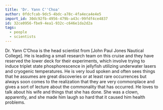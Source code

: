 ```yaml
---
title: 'Dr. Yann C''Choa'
author: 0fdcfcab-9dc5-4bdc-a78c-4fa4eca4e4e5
import_id: 30dc92fb-4956-479b-a43c-99fdf4ce4837
id: 32ce0956-fbe9-4ea1-932c-c646e1da2d2a
tags:
  - people
  - scientists
---
```

Dr. Yann C’Choa is the head scientist from [John Paul Jones Nautical College]. He is leading a small research team on this cruise and they have reserved the lower deck for their experiments, which involve trying to induce triplet state phosphorescence in jellyfish utilizing underwater lasers and cryogenic temperatures. He is very loud spoken and often sees things that he assumes are great discoveries or at least rare occurrences but always soon comes to the realization that they are very commonplace and gives a sort of lecture about the commonality that has occurred. He loves to talk about his wife and things that she has done. She was a clown, apparently, and she made him laugh so hard that it caused him health problems.
